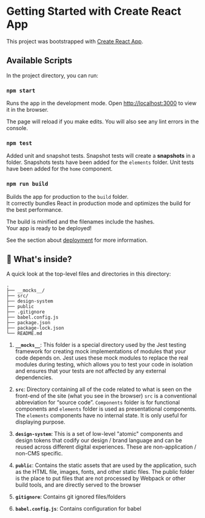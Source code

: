 # Getting Started with Create React App

This project was bootstrapped with [Create React App](https://github.com/facebook/create-react-app).

## Available Scripts

In the project directory, you can run:

### `npm start`

Runs the app in the development mode.
Open [http://localhost:3000](http://localhost:3000) to view it in the browser.

The page will reload if you make edits.
You will also see any lint errors in the console.

### `npm test`

Added unit and snapshot tests. Snapshot tests will create a **snapshots** in a folder.
Snapshots tests have been added for the `elements` folder. Unit tests have been added for the `home` component.

### `npm run build`

Builds the app for production to the `build` folder.\
It correctly bundles React in production mode and optimizes the build for the best performance.

The build is minified and the filenames include the hashes.\
Your app is ready to be deployed!

See the section about [deployment](https://facebook.github.io/create-react-app/docs/deployment) for more information.

## 🧐 What's inside?

A quick look at the top-level files and directories in this directory:

    .
    ├── __mocks__/
    ├── src/
    ├── design-system
    ├── public
    ├── .gitignore
    ├── babel.config.js
    ├── package.json
    ├── package-lock.json
    └── README.md

1. **`__mocks__`**: This folder is a special directory used by the Jest testing framework for creating mock implementations of modules that your code depends on. Jest uses these mock modules to replace the real modules during testing, which allows you to test your code in isolation and ensures that your tests are not affected by any external dependencies.

2. **`src`**: Directory containing all of the code related to what is seen on the front-end of the site (what you see in the browser) `src` is a conventional abbreviation for “source code”. `Components` folder is for functional components and `elements` folder is used
   as presentational components. The `elements` components have no internal state. It is only useful for displaying purpose.

3. **`design-system`**: This is a set of low-level "atomic" components and design tokens that codify our design / brand language and can be reused across different digital experiences. These are non-application / non-CMS specific.

4. **`public`**: Contains the static assets that are used by the application, such as the HTML file, images, fonts, and other static files. The public folder is the place to put files that are not processed by Webpack or other build tools, and are directly served to the browser

5. **`gitignore`**: Contains git ignored files/folders

6. **`babel.config.js`**: Contains configuration for babel
